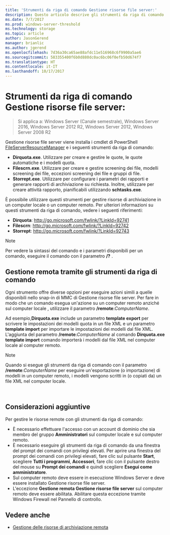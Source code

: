 ```yaml
---
title: 'Strumenti da riga di comando Gestione risorse file server:'
description: Questo articolo descrive gli strumenti da riga di comando di Windows Server 2016
ms.date: 7/7/2017
ms.prod: windows-server-threshold
ms.technology: storage
ms.topic: article
author: JasonGerend
manager: brianlic
ms.author: jgerend
ms.openlocfilehash: 7d36a30ca65ae88afdc11e516968c6f9900a5ae6
ms.sourcegitcommit: 583355400f6b0d880dc0ac6bc06f0efb50d674f7
ms.translationtype: HT
ms.contentlocale: it-IT
ms.lasthandoff: 10/17/2017
---
```

# <a name="file-server-resource-manager-command-line-tools"></a>Strumenti da riga di comando Gestione risorse file server:

> Si applica a: Windows Server (Canale semestrale), Windows Server 2016, Windows Server 2012 R2, Windows Server 2012, Windows Server 2008 R2

Gestione risorse file server viene installa i cmdlet di PowerShell [FileServerResourceManager](https://technet.microsoft.com/itpro/powershell/windows/fileserverresourcemanager/fileserverresourcemanager) e i seguenti strumenti da riga di comando:

-   **Dirquota.exe**. Utilizzare per creare e gestire le quote, le quote automatiche e i modelli quota.
-   **Filescrn.exe**. Utilizzare per creare e gestire screening dei file, modelli screening dei file, eccezioni screening dei file e gruppi di file.
-   **Storrept.exe**. Utilizzare per configurare i parametri dei rapporti e generare rapporti di archiviazione su richiesta. Inoltre, utilizzare per creare attività rapporto, pianificabili utilizzando **schtasks.exe**.

È possibile utilizzare questi strumenti per gestire risorse di archiviazione in un computer locale o un computer remoto. Per ulteriori informazioni su questi strumenti da riga di comando, vedere i seguenti riferimenti:

-   **Dirquota**: <http://go.microsoft.com/fwlink/?LinkId=92741>
-   **Filescrn**: <http://go.microsoft.com/fwlink/?LinkId=92742>
-   **Storrept**: <http://go.microsoft.com/fwlink/?LinkId=92743>


> [!Note]
> Per vedere la sintassi del comando e i parametri disponibili per un comando, eseguire il comando con il parametro <strong>/?</strong> .


## <a name="remote-management-using-the-command-line-tools"></a>Gestione remota tramite gli strumenti da riga di comando

Ogni strumento offre diverse opzioni per eseguire azioni simili a quelle disponibili nello snap-in di MMC di Gestione risorse file server. Per fare in modo che un comando esegua un'azione su un computer remoto anziché sul computer locale , utilizzare il parametro **/remote**:*ComputerName*.

Ad esempio,**Dirquota.exe** include un parametro **template export** per scrivere le impostazioni dei modelli quota in un file XML e un parametro **template import** per importare le impostazioni dei modelli dal file XML. L'aggiunta del parametro **/remote**:*ComputerName* al comando **Dirquota.exe template import** comando importerà i modelli dal file XML nel computer locale al computer remoto.

> [!Note]
> Quando si esegue gli strumenti da riga di comando con il parametro **/remote**:<em>ComputerName</em> per eseguire un'esportazione (o importazione) di modelli in un computer remoto, i modelli vengono scritti in (o copiati da) un file XML nel computer locale.

<br />

## <a name="additional-considerations"></a>Considerazioni aggiuntive 

Per gestire le risorse remote con gli strumenti da riga di comando:

-   È necessario effettuare l'accesso con un account di dominio che sia membro del gruppo **Amministratori** sul computer locale e sul computer remoto.
-   È necessario eseguire gli strumenti da riga di comando da una finestra del prompt dei comandi con privilegi elevati. Per aprire una finestra del prompt dei comandi con privilegi elevati, fare clic sul pulsante **Start**, scegliere **Tutti i programmi**, **Accessori**, fare clic con il pulsante destro del mouse su **Prompt dei comandi** e quindi scegliere **Esegui come amministratore**.
-   Sul computer remoto deve essere in esecuzione Windows Server e deve essere installato Gestione risorse file server.
-   L'eccezione **Gestione remota Gestione risorse file server** sul computer remoto deve essere abilitata. Abilitare questa eccezione tramite Windows Firewall nel Pannello di controllo.


## <a name="see-also"></a>Vedere anche

-   [Gestione delle risorse di archiviazione remota](managing-remote-storage-resources.md)